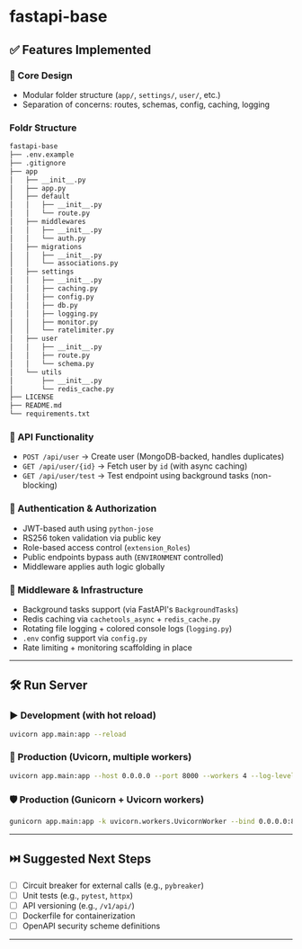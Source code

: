 # fastapi-base

## ✅ Features Implemented

### 🧠 Core Design
- Modular folder structure (`app/`, `settings/`, `user/`, etc.)
- Separation of concerns: routes, schemas, config, caching, logging

### Foldr Structure
```bash
fastapi-base
├── .env.example
├── .gitignore
├── app
│   ├── __init__.py
│   ├── app.py
│   ├── default
│   │   ├── __init__.py
│   │   └── route.py
│   ├── middlewares
│   │   ├── __init__.py
│   │   └── auth.py
│   ├── migrations
│   │   ├── __init__.py
│   │   └── associations.py
│   ├── settings
│   │   ├── __init__.py
│   │   ├── caching.py
│   │   ├── config.py
│   │   ├── db.py
│   │   ├── logging.py
│   │   ├── monitor.py
│   │   └── ratelimiter.py
│   ├── user
│   │   ├── __init__.py
│   │   ├── route.py
│   │   └── schema.py
│   └── utils
│       ├── __init__.py
│       └── redis_cache.py
├── LICENSE
├── README.md
└── requirements.txt
```

### 🧾 API Functionality
- `POST /api/user` → Create user (MongoDB-backed, handles duplicates)
- `GET /api/user/{id}` → Fetch user by `id` (with async caching)
- `GET /api/user/test` → Test endpoint using background tasks (non-blocking)

### 🔐 Authentication & Authorization
- JWT-based auth using `python-jose`
- RS256 token validation via public key
- Role-based access control (`extension_Roles`)
- Public endpoints bypass auth (`ENVIRONMENT` controlled)
- Middleware applies auth logic globally

### 🧱 Middleware & Infrastructure
- Background tasks support (via FastAPI's `BackgroundTasks`)
- Redis caching via `cachetools_async` + `redis_cache.py`
- Rotating file logging + colored console logs (`logging.py`)
- `.env` config support via `config.py`
- Rate limiting + monitoring scaffolding in place

---

## 🛠 Run Server

### ▶️ Development (with hot reload)

```bash
uvicorn app.main:app --reload
```

### 🔐 Production (Uvicorn, multiple workers)

```bash
uvicorn app.main:app --host 0.0.0.0 --port 8000 --workers 4 --log-level info
```

### 🛡 Production (Gunicorn + Uvicorn workers)

```bash
gunicorn app.main:app -k uvicorn.workers.UvicornWorker --bind 0.0.0.0:8000 --workers 4
```

---

## ⏭️ Suggested Next Steps

- [ ] Circuit breaker for external calls (e.g., `pybreaker`)
- [ ] Unit tests (e.g., `pytest`, `httpx`)
- [ ] API versioning (e.g., `/v1/api/`)
- [ ] Dockerfile for containerization
- [ ] OpenAPI security scheme definitions

---
